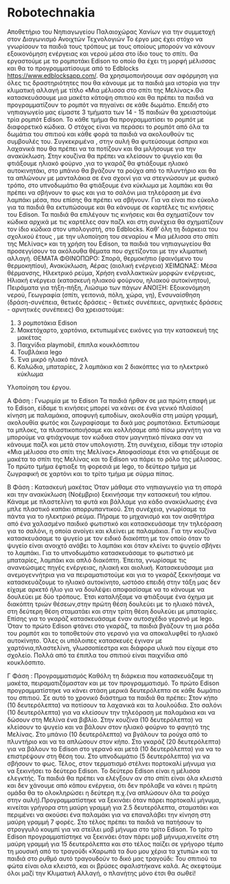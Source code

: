 # Robotechnakia
Αποθετήριο του Νηπιαγωγείου Παλαιοχώρας Χανίων για την συμμετοχή στον Διαγωνισμό  Ανοιχτών Τεχνολογιών
Το έργο μας έχει στόχο να γνωρίσουν τα παιδιά τους τρόπους με τους οποίους μπορούν να κάνουν εξοικονόμηση ενέργειας και νερού μέσα στο ίδιο τους το σπίτι.
 Θα εργαστούμε με το ρομποτάκι Edison το οποίο θα έχει τη μορφή μέλισσας και θα το προγραμματίσουμε από το Edblocks    https://www.edblocksapp.com/. Θα χρησιμοποιήσουμε σαν αφόρμηση για όλες τις δραστηριότητες που θα κάνουμε με τα παιδιά μια ιστορία για την κλιματική αλλαγή με τίτλο «Μια μέλισσα στο σπίτι της Μελίνας».Θα κατασκευάσουμε μια μακέτα κάτοψη σπιτιού και θα πρέπει τα παιδιά να προγραμματίζουν το ρομπότ να πηγαίνει σε κάθε δωμάτιο. Επειδή στο νηπιαγωγείο μας είμαστε 3 τμήματα των 14 - 15 παιδιών θα χρειαστούμε τρία ρομπότ Edison. To κάθε τμήμα θα προγραμματίσει το ρομπότ με διαφορετικό κώδικα. Ο στόχος είναι να περάσει το ρομπότ από όλα τα δωμάτια του σπιτιού και κάθε φορά τα παιδιά να ακολουθούν τις συμβουλές του. Συγκεκριμένα , στην αυλή θα φυτεύσουμε όσπρια και λαχανικά που θα πρέπει να τα ποτίζουν και θα μιλήσουμε για την ανακύκλωση. Στην κουζίνα θα πρέπει να κλείσουν το ψυγείο και θα φτιάξουμε ηλιακό φούρνο ,για το γκαράζ θα φτιάξουμε ηλιακό αυτοκινητάκι, στο μπάνιο θα βγάζουν τα ρούχα από το πλυντήριο και θα τα απλώνουν με μανταλάκια σε ένα σχοινί για να στεγνώσουν με φυσικό τρόπο, στο υπνοδωμάτιο θα φτιάξουμε ένα κύκλωμα με λαμπάκι και θα πρέπει να σβήνουν το φως και για το σαλόνι μια τηλεόραση με ένα λαμπάκι μέσα, που επίσης θα πρέπει να σβήνουν.
 Για να είναι πιο εύκολο για τα παιδιά θα εκτυπώσουμε και θα κάνουμε σε καρτέλες τις κινήσεις του Edison. Τα παιδιά θα επιλέγουν τις κινήσεις και θα σχηματίζουν τον κώδικα αρχικά με τις καρτέλες σαν παζλ και στη συνέχεια θα σχηματίζουν τον ίδιο κώδικα στον υπολογιστή, στο Εdblocks. 
Καθ’ όλη τη διάρκεια του σχολικού έτους , με την υλοποίηση του σεναρίου « Μια μέλισσα στο σπίτι της Μελίνας» και τη χρήση του Edison, τα παιδιά του νηπιαγωγείου θα προσεγγίσουν τα ακόλουθα θέματα που σχετίζονται με την κλιματική αλλαγή. 
	ΘΕΜΑΤΑ
ΦΘΙΝΟΠΩΡΟ: Σπορά, θερμοκήπιο (φαινόμενο του θερμοκηπίου), Ανακύκλωση, Αέρας (αιολική ενέργεια)
ΧΕΙΜΩΝΑΣ: Μέσα θέρμανσης, Ηλεκτρικό ρεύμα, Χρήση εναλλακτικών μορφών ενέργειας, Ηλιακή ενέργεια (κατασκευή ηλιακού φούρνου, ηλιακού αυτοκίνητου), Πειράματα για τήξη-πήξη, Λιώσιμο των πάγων
ΑΝΟΙΞΗ:	Εξοικονόμηση νερού, Γεωγραφία (σπίτι, γειτονιά, πόλη, χώρα, γη), Ενσυναίσθηση (δράση-συνέπεια, θετικές δράσεις - θετικές συνέπειες, αρνητικές δράσεις - αρνητικές συνέπειες)
Θα χρειαστούμε:
1) 3 ρομποτάκια Edison
2) Μακετόχαρτο, χαρτόνια, εκτυπωμένες εικόνες για την κατασκευή της μακέτας
3) Παιχνίδια playmobil, έπιπλα κουκλόσπιτου
4) Τουβλάκια lego 
5) Ένα μικρό ηλιακό πάνελ
6) Καλώδια, μπαταρίες, 2 λαμπάκια και 2 διακόπτες για το ηλεκτρικό κύκλωμα

Υλοποίηση του έργου.

Α Φάση : Γνωριμία με το Edison
Τα παιδιά ήρθαν σε μια πρώτη επαφή με το Edison, είδαμε τι κινήσεις μπορεί να κάνει σε ένα γενικό πλαίσιο( κίνηση με παλαμάκια, αποφυγή εμποδίων, ακολουθία στη μαύρη γραμμή, ακολουθία φωτός και ζωγραφίσαμε τα δικά μας ρομποτάκια. Εκτυπώσαμε τα μπλοκς, τα πλαστικοποιήσαμε και κολλήσαμε από πίσω μαγνήτη για να μπορούμε να φτιάχνουμε τον κώδικα στον μαγνητικό πίνακα σαν να κάνουμε παζλ και μετά στον υπολογιστη. Στη συνέχεια, είδαμε την ιστορία «Μια μέλισσα στο σπίτι της Μελίνας».Αποφασίσαμε έτσι να φτιάξουμε σε μακέτα το σπίτι της Μελίνας και το Edison να πάρει το ρόλο της μέλισσας. Το πρώτο τμήμα έφτιαξε τη φορεσιά με lego, το δεύτερο τμήμα με ζωγραφική σε χαρτόνι και το τρίτο τμήμα με σύρμα πίπας.

Β Φάση : Κατασκευή μακέτας
Όταν μάθαμε στο νηπιαγωγείο για τη σπορά και την ανακύκλωση (Νοέμβριο) ξεκινήσαμε την κατασκευή του κήπου. Κάναμε με πλαστελίνη τα φυτά και βάλλαμε για κάδο ανακύκλωσης ένα μπλε πλαστικό καπάκι απορρυπαντικού. Στη συνέχεια, γνωρίσαμε τα πάντα για το ηλεκτρικό ρεύμα. Πήραμε το μηχανισμό και τον αισθητήρα από ένα χαλασμένο παιδικό φωτιστικό και κατασκευάσαμε την τηλεόραση για το σαλόνι, η οποία ανοίγει και κλείνει με παλαμάκια. Για την κουζίνα κατασκευάσαμε το ψυγείο με τον ειδικό διακόπτη με τον οποίο όταν το ψυγείο είναι ανοιχτό ανάβει το λαμπάκι και όταν κλείνει το ψυγείο σβήνει το λαμπάκι. Για το υπνοδωμάτιο κατασκευάσαμε το φωτιστικό με μπαταρίες, λαμπάκι και απλό διακόπτη. Έπειτα, γνωρίσαμε τις ανανεώσιμες πηγές ενέργειας, ηλιακή και αιολική. Κατασκευάσαμε μια ανεμογεννήτρια για να πειραματιστούμε και για το γκαράζ ξεκινήσαμε να κατασκευάζουμε το ηλιακό αυτοκίνητο, ωστόσο επειδή στην τάξη μας δεν είχαμε αρκετό ήλιο για να δουλέψει αποφασίσαμε να το κάνουμε να δουλεύει με δύο τρόπους. Έτσι καταλήξαμε να φτιάξουμε ένα όχημα με διακόπτη τριών θέσεων,στην πρώτη θέση δουλεύει με το ηλιακό πάνελ, στη δεύτερη θέση σταματάει και στην τρίτη θέση δουλεύει με μπαταρίες. Επίσης για το γκαράζ κατασκευάσαμε έναν αυτοσχέδιο γερανό με lego. Όταν το πρώτο Edison φτάνει στο γκαράζ, τα παιδιά βγάζουν τη μια ρόδα του ρομπότ και το τοποθετούν στο γερανό για να αποκαλυφθεί το ηλιακό αυτοκίνητο. Όλες οι υπόλοιπες κατασκευές έγιναν με χαρτόνια,πλαστελίνη, γλωσσοπίεστρα και διάφορα υλικά που είχαμε στο σχολείο. Πολλά από τα έπιπλα του σπιτιού είναι παιχνίδια από κουκλόσπιτο.

Γ Φάση : Προγραμματισμός
Καθόλη τη διάρκεια που κατασκευάζαμε τη μακέτα, πειραματιζόμασταν και με τον προγραμματισμό.
Το πρώτο Edison προγραμματίστηκε να κάνει στάση μερικά δευτερόλεπτα σε κάθε δωμάτιο του σπιτιού. Σε αυτό το χρονικό διάστημα τα παιδιά θα πρέπει: Στον κήπο (10 δευτερόλεπτα) να ποτίσουν τα λαχανικά και τα λουλούδια. Στο σαλόνι (10 δευτερόλεπτα) για να κλείσουν την τηλεόραση με παλαμάκια και να δώσουν στη Μελίνα ένα βιβλίο. Στην κουζίνα (10 δευτερόλεπτα) να κλείσουν το ψυγείο και να βάλουν στον ηλιακό φούρνο το φαγητό της Μελίνας. Στο μπάνιο (10 δευτερόλεπτα) να βγάλουν τα ρούχα από το πλυντήριο και να τα απλώσουν στον κήπο. Στο γκαράζ (20 δευτερόλεπτα) για να βάλουν το Edison στο γερανό και μετά (10 δευτερόλεπτα) για να το επιστρέψουν στη θέση του. Στο υπνοδωμάτιο (5 δευτερόλεπτα) για να σβήσουν το φως. Τέλος, στον τερματισμό στέλνει πορτοκαλί μήνυμα για να ξεκινήσει το δεύτερο Edison.
Το δεύτερο Edison είναι η μέλισσα ελεγκτής. Τα παιδιά θα πρέπει να ελέγξουν αν στο σπίτι είναι όλα κλειστά και δεν χάνουμε από κάπου ενέργεια, ότι δεν πρόλαβε να κάνει η πρώτη ομάδα θα το ολοκληρώσει η δεύτερη π.χ.(να απλώσουν όλα τα ρούχα στην αυλή).Προγραμματίστηκε να ξεκινάει όταν πάρει πορτοκαλί μήνυμα, κινείται γρήγορα στη μαύρη γραμμή για 2.5 δευτερόλεπτα, σταματάει και περιμένει να ακούσει ένα παλαμάκι για να επαναλάβει την κίνηση στη μαύρη γραμμή 7 φορές. Στο τέλος πρέπει τα παιδιά να πατήσουν το στρογγυλό κουμπί για να στείλει μοβ μήνυμα στο τρίτο Edison.
Το τρίτο Edison προγραμματίστηκε να ξεκινάει όταν πάρει μοβ μήνυμα,κινείτε στη μαύρη γραμμή για 15 δευτερόλεπτα και στο τέλος παίζει σε γρήγορο τέμπο τη μουσική από το τραγούδι «Χαρωπά τα δυο μου χέρια τα χτυπώ» και τα παιδιά στο ρυθμό αυτό τραγουδούν το δικό μας τραγούδι: Του σπιτιού τα φώτα είναι ολα κλειστά, και οι βρύσες σφαλιστήκανε καλά. Ας σκεφτούμε όλοι μαζί την Κλιματική Αλλαγή, ο πλανήτης μόνο έτσι θα σωθεί!
